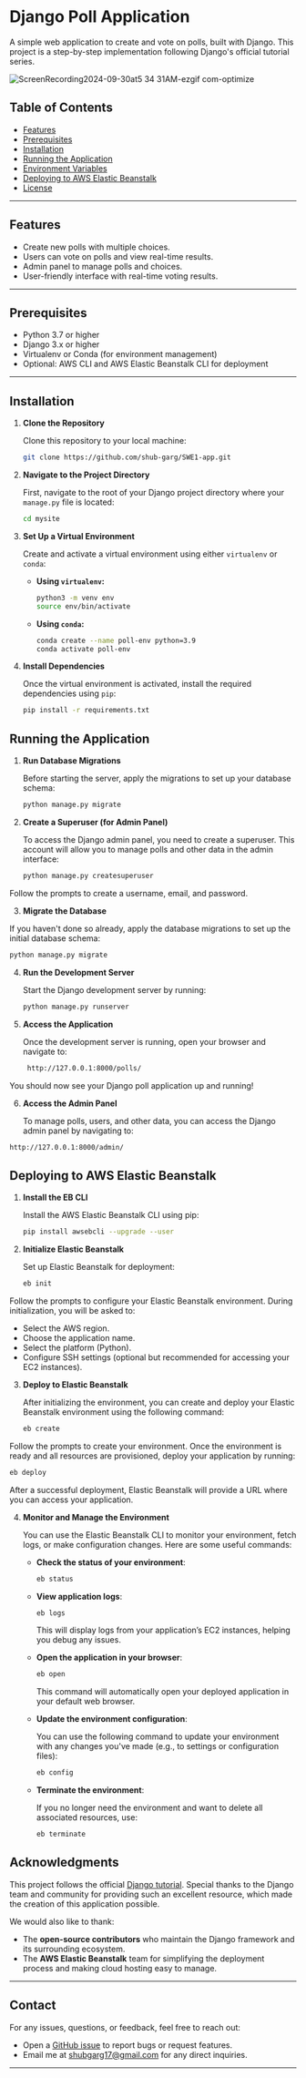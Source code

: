 # Django Poll Application

A simple web application to create and vote on polls, built with Django. This project is a step-by-step implementation following Django's official tutorial series.

![ScreenRecording2024-09-30at5 34 31AM-ezgif com-optimize](https://github.com/user-attachments/assets/d1d1a32a-2415-4158-97b4-3b6563cdd0dd)

## Table of Contents

- [Features](#features)
- [Prerequisites](#prerequisites)
- [Installation](#installation)
- [Running the Application](#running-the-application)
- [Environment Variables](#environment-variables)
- [Deploying to AWS Elastic Beanstalk](#deploying-to-aws-elastic-beanstalk)
- [License](#license)

---

## Features

- Create new polls with multiple choices.
- Users can vote on polls and view real-time results.
- Admin panel to manage polls and choices.
- User-friendly interface with real-time voting results.

---

## Prerequisites

- Python 3.7 or higher
- Django 3.x or higher
- Virtualenv or Conda (for environment management)
- Optional: AWS CLI and AWS Elastic Beanstalk CLI for deployment

---

## Installation

1. **Clone the Repository**

   Clone this repository to your local machine:

   ```bash
   git clone https://github.com/shub-garg/SWE1-app.git
   ```

2. **Navigate to the Project Directory**

   First, navigate to the root of your Django project directory where your `manage.py` file is located:

   ```bash
   cd mysite
   ```

3. **Set Up a Virtual Environment**

   Create and activate a virtual environment using either `virtualenv` or `conda`:

   - **Using `virtualenv`:**

     ```bash
     python3 -m venv env
     source env/bin/activate
     ```

   - **Using `conda`:**

     ```bash
     conda create --name poll-env python=3.9
     conda activate poll-env
     ```

4. **Install Dependencies**

   Once the virtual environment is activated, install the required dependencies using `pip`:

   ```bash
   pip install -r requirements.txt
   ```

## Running the Application

1. **Run Database Migrations**

   Before starting the server, apply the migrations to set up your database schema:

   ```bash
   python manage.py migrate
   ```

2. **Create a Superuser (for Admin Panel)**

   To access the Django admin panel, you need to create a superuser. This account will allow you to manage polls and other data in the admin interface:

   ```bash
   python manage.py createsuperuser
   ```
Follow the prompts to create a username, email, and password.

3. **Migrate the Database**

If you haven't done so already, apply the database migrations to set up the initial database schema:

```bash
python manage.py migrate
```

4. **Run the Development Server**

   Start the Django development server by running:

   ```bash
   python manage.py runserver
   ```

5. **Access the Application**

   Once the development server is running, open your browser and navigate to:

   ```bash
    http://127.0.0.1:8000/polls/
   ```


You should now see your Django poll application up and running!

6. **Access the Admin Panel**

   To manage polls, users, and other data, you can access the Django admin panel by navigating to:

  ```bash
  http://127.0.0.1:8000/admin/
  ```

## Deploying to AWS Elastic Beanstalk

1. **Install the EB CLI**

   Install the AWS Elastic Beanstalk CLI using pip:

   ```bash
   pip install awsebcli --upgrade --user
   ```

2. **Initialize Elastic Beanstalk**

   Set up Elastic Beanstalk for deployment:

   ```bash
   eb init
   ```

Follow the prompts to configure your Elastic Beanstalk environment. During initialization, you will be asked to:

- Select the AWS region.
- Choose the application name.
- Select the platform (Python).
- Configure SSH settings (optional but recommended for accessing your EC2 instances).

3. **Deploy to Elastic Beanstalk**

   After initializing the environment, you can create and deploy your Elastic Beanstalk environment using the following command:

   ```bash
   eb create
   ```

Follow the prompts to create your environment. Once the environment is ready and all resources are provisioned, deploy your application by running:

```bash
eb deploy
```

After a successful deployment, Elastic Beanstalk will provide a URL where you can access your application.

4. **Monitor and Manage the Environment**

   You can use the Elastic Beanstalk CLI to monitor your environment, fetch logs, or make configuration changes. Here are some useful commands:

   - **Check the status of your environment**:

     ```bash
     eb status
     ```

   - **View application logs**:

     ```bash
     eb logs
     ```

     This will display logs from your application’s EC2 instances, helping you debug any issues.

   - **Open the application in your browser**:

     ```bash
     eb open
     ```

     This command will automatically open your deployed application in your default web browser.

   - **Update the environment configuration**:

     You can use the following command to update your environment with any changes you've made (e.g., to settings or configuration files):

     ```bash
     eb config
     ```

   - **Terminate the environment**:

     If you no longer need the environment and want to delete all associated resources, use:

     ```bash
     eb terminate
     ```
## Acknowledgments

This project follows the official [Django tutorial](https://docs.djangoproject.com/en/stable/intro/tutorial01/). Special thanks to the Django team and community for providing such an excellent resource, which made the creation of this application possible.

We would also like to thank:

- The **open-source contributors** who maintain the Django framework and its surrounding ecosystem.
- The **AWS Elastic Beanstalk** team for simplifying the deployment process and making cloud hosting easy to manage.

---

## Contact

For any issues, questions, or feedback, feel free to reach out:

- Open a [GitHub issue](https://github.com/shub-garg/SWE1-app/issues) to report bugs or request features.
- Email me at [shubgarg17@gmail.com](mailto:shubgarg17@gmail.com) for any direct inquiries.

---
